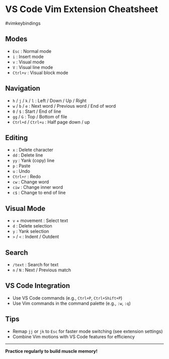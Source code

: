 # VS Code Vim Extension Cheatsheet
#vimkeybindings 
## Modes
- `Esc` : Normal mode
- `i` : Insert mode
- `v` : Visual mode
- `V` : Visual line mode
- `Ctrl+v` : Visual block mode

## Navigation
- `h` / `j` / `k` / `l` : Left / Down / Up / Right
- `w` / `b` / `e` : Next word / Previous word / End of word
- `0` / `$` : Start / End of line
- `gg` / `G` : Top / Bottom of file
- `Ctrl+d` / `Ctrl+u` : Half page down / up

## Editing
- `x` : Delete character
- `dd` : Delete line
- `yy` : Yank (copy) line
- `p` : Paste
- `u` : Undo
- `Ctrl+r` : Redo
- `cw` : Change word
- `ciw` : Change inner word
- `c$` : Change to end of line

## Visual Mode
- `v` + movement : Select text
- `d` : Delete selection
- `y` : Yank selection
- `>` / `<` : Indent / Outdent

## Search
- `/text` : Search for text
- `n` / `N` : Next / Previous match

## VS Code Integration
- Use VS Code commands (e.g., `Ctrl+P`, `Ctrl+Shift+P`)
- Use Vim commands in the command palette (e.g., `:w`, `:q`)

## Tips
- Remap `jj` or `jk` to `Esc` for faster mode switching (see extension settings)
- Combine Vim motions with VS Code features for efficiency

---

**Practice regularly to build muscle memory!**
